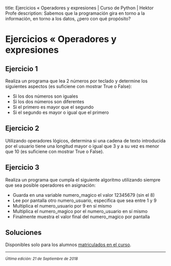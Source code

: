 title: Ejercicios « Operadores y expresiones | Curso de Python | Hektor Profe
description: Sabemos que la programación gira en torno a la información, en torno a los datos, ¿pero con qué propósito?

# Ejercicios « Operadores y expresiones

## Ejercicio 1

Realiza un programa que lea 2 números por teclado y determine los siguientes aspectos (es suficiene con mostrar True o False):

* Si los dos números son iguales
* Si los dos números son diferentes
* Si el primero es mayor que el segundo
* Si el segundo es mayor o igual que el primero

## Ejercicio 2

Utilizando operadores lógicos, determina si una cadena de texto introducida por el usuario tiene una longitud mayor o igual que 3 y a su vez es menor que 10 (es suficiene con mostrar True o False).

## Ejercicio 3

Realiza un programa que cumpla el siguiente algoritmo utilizando siempre que sea posible operadores en asignación:

* Guarda en una variable numero_magico el valor 12345679 (sin el 8)
* Lee por pantalla otro numero_usuario, especifica que sea entre 1 y 9
* Multiplica el numero_usuario por 9 en sí mismo
* Multiplica el numero_magico por el numero_usuario en sí mismo
* Finalmente muestra el valor final del numero_magico por pantalla

## Soluciones

Disponibles solo para los alumnos <u>[matriculados en el curso](https://www.hektorprofe.net/cupon/python)</u>.

___
<small class="edited"><i>Última edición: 21 de Septiembre de 2018</i></small>